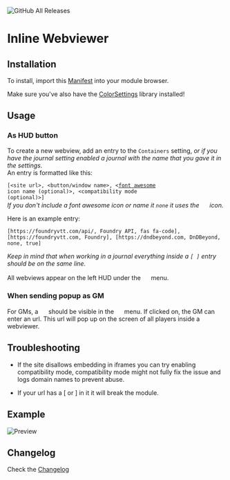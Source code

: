 ![GitHub All Releases](https://img.shields.io/badge/dynamic/json?color=green&label=downloads&query=*&url=http%3A%2F%2Faws.ardittristan.xyz%3A9756%2FdownloadCount%2FVTTInlineWebviewer)

# Inline Webviewer

## Installation

To install, import this [Manifest](https://raw.githubusercontent.com/ardittristan/VTTInlineWebviewer/master/module.json) into your module browser.

Make sure you've also have the [ColorSettings](https://raw.githubusercontent.com/ardittristan/VTTColorSettings/master/module.json) library installed!

## Usage

### As HUD button

To create a new webview, add an entry to the `Containers` setting, _or if you have the journal setting enabled a journal with the name that you gave it in the settings._  
An entry is formatted like this:

<code>[\<site url\>, \<button\/window name\>, \<[font awesome](https://fontawesome.com/icons/code?style=solid) icon name \(optional\)\>, \<compatibility mode \(optional\)\>\]</code>  
_If you don't include a font awesome icon or name it `none` it uses the <a href=""><img src="https://raw.githubusercontent.com/FortAwesome/Font-Awesome/master/svgs/solid/external-link-alt.svg" alt="" height="16" /></a> icon._

Here is an example entry:  

```plaintext
[https://foundryvtt.com/api/, Foundry API, fas fa-code], [https://foundryvtt.com, Foundry], [https://dndbeyond.com, DnDBeyond, none, true]
```

_Keep in mind that when working in a journal everything inside a `[ ]` entry should be on the same line._

All webviews appear on the left HUD under the <a href=""><img src="https://raw.githubusercontent.com/FortAwesome/Font-Awesome/master/svgs/regular/window-maximize.svg" alt="" height="16" /></a> menu.

### When sending popup as GM

For GMs, a <a href=""><img src="https://raw.githubusercontent.com/FortAwesome/Font-Awesome/master/svgs/solid/upload.svg" alt="" height="16" /></a> should be visible in the <a href=""><img src="https://raw.githubusercontent.com/FortAwesome/Font-Awesome/master/svgs/regular/window-maximize.svg" alt="" height="16" /></a> menu. If clicked on, the GM can enter an url. This url will pop up on the screen of all players inside a webviewer.

## Troubleshooting

* If the site disallows embedding in iframes you can try enabling compatibility mode, compatibility mode might not fully fix the issue and logs domain names to prevent abuse.

* If your url has a \[ or \] in it it will break the module.

## Example

![Preview](https://i.imgur.com/5E36O9u.gif)

## Changelog

Check the [Changelog](https://github.com/ardittristan/VTTInlineWebviewer/blob/master/CHANGELOG.md)
